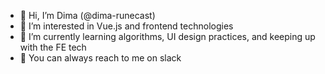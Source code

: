- 👋 Hi, I’m Dima (@dima-runecast)
- 💚 I’m interested in Vue.js and frontend technologies
- 🌱 I’m currently learning algorithms, UI design practices, and keeping up with the FE tech
- 🤙 You can always reach to me on slack

<!---
dima-runecast/dima-runecast is a ✨ special ✨ repository because its `README.md` (this file) appears on your GitHub profile.
You can click the Preview link to take a look at your changes.
--->
